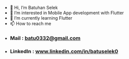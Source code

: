 - 👋 Hi, I’m Batuhan Selek
- 👀 I’m interested in Mobile App development with Flutter
- 🌱 I’m currently learning Flutter
- 📫 How to reach me
- ### Mail : batu0332@gmail.com
- ### Linkedln : www.linkedin.com/in/batuselek0


<!---
BatuhanSelek/BatuhanSelek is a ✨ special ✨ repository because its `README.md` (this file) appears on your GitHub profile.
You can click the Preview link to take a look at your changes.
--->
